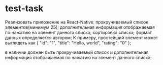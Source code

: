 # test-task

Реализовать приложение на React-Native: прокручиваемый список элементов(минимум 25);
дополнительная информация отображаемая по нажатию на элемент данного списка;
сортировка списка;
формат данных определяется автором;
К примеру, простейший элемент может выглядеть как { "id": "1", "title": "Hello, world", "rating": "0" };

в наличии должен быть прокручиваемый список и дополнительная информация отображаемая по нажатию на элемент данного списка;

